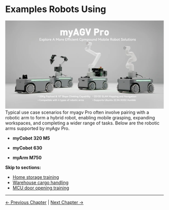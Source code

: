 # Examples Robots Using
![](../resources/4-FirstInstallAndUse/agvpromain.png)
Typical use case scenarios for myagv Pro often involve pairing with a robotic arm to form a hybrid robot, enabling mobile grasping, expanding workspaces, and completing a wider range of tasks. Below are the robotic arms supported by myAgv Pro.

- **myCobot 320 M5**

- **myCobot 630**

- **myArm M750**

**Skip to sections:**

- [Home storage training](7.1-MyArmM750.md)
- [Warehouse cargo handling](7.2-MyCobot320.md)
- [MCU door opening training](7.3-MyCobotPro630.md)

---

[← Previous Chapter](../6-SDKDevelopment/README.md) | [Next Chapter →](../8-FilesDownload/README.md)
